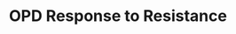 ---
schema: default
title: OPD Response to Resistance
organization: City of Orlando
notes: >-
  This dataset lives on the City's open data portal. It contains instances where
  OPD responded to resistance.
resources:
  - name: OPD Response to Resistance
    url: >-
      https://data.cityoforlando.net/Orlando-Police/OPD-Response-To-Resistance/ap4w-p9kt
    format: ''
license: ''
category:
  - Public Safety
maintainer: ''
maintainer_email: ''
---